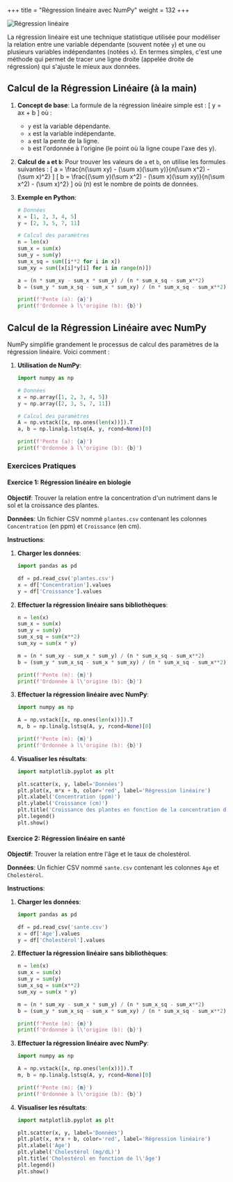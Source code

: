 +++
title = "Régression linéaire avec NumPy"
weight = 132
+++

![Régression linéaire](../reg-lineaire.jpg?width=20vw)


La régression linéaire est une technique statistique utilisée pour modéliser la relation entre une variable dépendante (souvent notée `y`) et une ou plusieurs variables indépendantes (notées `x`). En termes simples, c'est une méthode qui permet de tracer une ligne droite (appelée droite de régression) qui s'ajuste le mieux aux données.

## Calcul de la Régression Linéaire (à la main)

1. **Concept de base**:
   La formule de la régression linéaire simple est :
   \[
   y = ax + b
   \]
   où :
   - `y` est la variable dépendante.
   - `x` est la variable indépendante.
   - `a` est la pente de la ligne.
   - `b` est l'ordonnée à l'origine (le point où la ligne coupe l'axe des y).

2. **Calcul de `a` et `b`**:
   Pour trouver les valeurs de `a` et `b`, on utilise les formules suivantes :
   \[
   a = \frac{n(\sum xy) - (\sum x)(\sum y)}{n(\sum x^2) - (\sum x)^2}
   \]
   \[
   b = \frac{(\sum y)(\sum x^2) - (\sum x)(\sum xy)}{n(\sum x^2) - (\sum x)^2}
   \]
   où \(n\) est le nombre de points de données.

3. **Exemple en Python**:

   ```python
   # Données
   x = [1, 2, 3, 4, 5]
   y = [2, 3, 5, 7, 11]

   # Calcul des paramètres
   n = len(x)
   sum_x = sum(x)
   sum_y = sum(y)
   sum_x_sq = sum([i**2 for i in x])
   sum_xy = sum([x[i]*y[i] for i in range(n)])

   a = (n * sum_xy - sum_x * sum_y) / (n * sum_x_sq - sum_x**2)
   b = (sum_y * sum_x_sq - sum_x * sum_xy) / (n * sum_x_sq - sum_x**2)

   print(f'Pente (a): {a}')
   print(f'Ordonnée à l\'origine (b): {b}')
   ```

## Calcul de la Régression Linéaire avec NumPy

NumPy simplifie grandement le processus de calcul des paramètres de la régression linéaire. Voici comment :

1. **Utilisation de NumPy**:
   ```python
   import numpy as np

   # Données
   x = np.array([1, 2, 3, 4, 5])
   y = np.array([2, 3, 5, 7, 11])

   # Calcul des paramètres
   A = np.vstack([x, np.ones(len(x))]).T
   a, b = np.linalg.lstsq(A, y, rcond=None)[0]

   print(f'Pente (a): {a}')
   print(f'Ordonnée à l\'origine (b): {b}')
   ```

### Exercices Pratiques

#### Exercice 1: Régression linéaire en biologie

**Objectif**: Trouver la relation entre la concentration d'un nutriment dans le sol et la croissance des plantes.

**Données**: Un fichier CSV nommé `plantes.csv` contenant les colonnes `Concentration` (en ppm) et `Croissance` (en cm).

**Instructions**:
1. **Charger les données**:
    ```python
    import pandas as pd

    df = pd.read_csv('plantes.csv')
    x = df['Concentration'].values
    y = df['Croissance'].values
    ```

2. **Effectuer la régression linéaire sans bibliothèques**:
    ```python
    n = len(x)
    sum_x = sum(x)
    sum_y = sum(y)
    sum_x_sq = sum(x**2)
    sum_xy = sum(x * y)

    m = (n * sum_xy - sum_x * sum_y) / (n * sum_x_sq - sum_x**2)
    b = (sum_y * sum_x_sq - sum_x * sum_xy) / (n * sum_x_sq - sum_x**2)

    print(f'Pente (m): {m}')
    print(f'Ordonnée à l\'origine (b): {b}')
    ```

3. **Effectuer la régression linéaire avec NumPy**:
    ```python
    import numpy as np

    A = np.vstack([x, np.ones(len(x))]).T
    m, b = np.linalg.lstsq(A, y, rcond=None)[0]

    print(f'Pente (m): {m}')
    print(f'Ordonnée à l\'origine (b): {b}')
    ```

4. **Visualiser les résultats**:
    ```python
    import matplotlib.pyplot as plt

    plt.scatter(x, y, label='Données')
    plt.plot(x, m*x + b, color='red', label='Régression linéaire')
    plt.xlabel('Concentration (ppm)')
    plt.ylabel('Croissance (cm)')
    plt.title('Croissance des plantes en fonction de la concentration de nutriments')
    plt.legend()
    plt.show()
    ```

#### Exercice 2: Régression linéaire en santé

**Objectif**: Trouver la relation entre l'âge et le taux de cholestérol.

**Données**: Un fichier CSV nommé `sante.csv` contenant les colonnes `Age` et `Cholestérol`.

**Instructions**:
1. **Charger les données**:
    ```python
    import pandas as pd

    df = pd.read_csv('sante.csv')
    x = df['Age'].values
    y = df['Cholestérol'].values
    ```

2. **Effectuer la régression linéaire sans bibliothèques**:
    ```python
    n = len(x)
    sum_x = sum(x)
    sum_y = sum(y)
    sum_x_sq = sum(x**2)
    sum_xy = sum(x * y)

    m = (n * sum_xy - sum_x * sum_y) / (n * sum_x_sq - sum_x**2)
    b = (sum_y * sum_x_sq - sum_x * sum_xy) / (n * sum_x_sq - sum_x**2)

    print(f'Pente (m): {m}')
    print(f'Ordonnée à l\'origine (b): {b}')
    ```

3. **Effectuer la régression linéaire avec NumPy**:
    ```python
    import numpy as np

    A = np.vstack([x, np.ones(len(x))]).T
    m, b = np.linalg.lstsq(A, y, rcond=None)[0]

    print(f'Pente (m): {m}')
    print(f'Ordonnée à l\'origine (b): {b}')
    ```

4. **Visualiser les résultats**:
    ```python
    import matplotlib.pyplot as plt

    plt.scatter(x, y, label='Données')
    plt.plot(x, m*x + b, color='red', label='Régression linéaire')
    plt.xlabel('Age')
    plt.ylabel('Cholestérol (mg/dL)')
    plt.title('Cholestérol en fonction de l\'âge')
    plt.legend()
    plt.show()
    ```

